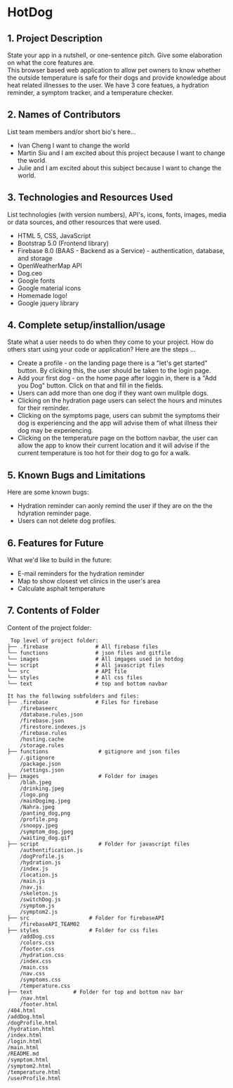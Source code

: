 # HotDog

## 1. Project Description
State your app in a nutshell, or one-sentence pitch. Give some elaboration on what the core features are.  
This browser based web application to allow pet owners to know whether the outside temperature is safe for their dogs and provide knowledge about heat related illnesses to the user. We have 3 core featues, a hydration reminder, a symptom tracker, and a temperature checker.

## 2. Names of Contributors
List team members and/or short bio's here... 

* Ivan Cheng I want to change the world
* Martin Siu and I am excited about this project because I want to change the world.
* Julie and I am excited about this subject because I want to change the world.

## 3. Technologies and Resources Used
List technologies (with version numbers), API's, icons, fonts, images, media or data sources, and other resources that were used.
* HTML 5, CSS, JavaScript
* Bootstrap 5.0 (Frontend library)
* Firebase 8.0 (BAAS - Backend as a Service) - authentication, database, and storage
* OpenWeatherMap API
* Dog.ceo
* Google fonts
* Google material icons
* Homemade logo!
* Google jquery library


## 4. Complete setup/installion/usage
State what a user needs to do when they come to your project.  How do others start using your code or application?
Here are the steps ...
* Create a profile - on the landing page there is a "let's get started" button. By clicking this, the user should be taken to the login page.
* Add your first dog - on the home page after loggin in, there is a "Add you Dog" button. Click on that and fill in the fields.
* Users can add more than one dog if they want own mulitple dogs.
* Clicking on the hydration page users can select the hours and minutes for their reminder.
* Clicking on the symptoms page, users can submit the symptoms their dog is experiencing and the app will advise them of what illness their dog may be experiencing.
* Clicking on the temperature page on the bottom navbar, the user can allow the app to know their current location and it will advise if the current temperature is too hot for their dog to go for a walk.

## 5. Known Bugs and Limitations
Here are some known bugs:
* Hydration reminder can aonly remind the user if they are on the the hdyration reminder page.
* Users can not delete dog profiles.

## 6. Features for Future
What we'd like to build in the future:
* E-mail reminders for the hydration reminder
* Map to show closest vet clinics in the user's area
* Calculate asphalt temperature
	
## 7. Contents of Folder
Content of the project folder:

```
 Top level of project folder: 
├── .firebase               # All firebase files
└── functions               # json files and gitfile
└── images                  # All imgages used in hotdog
└── script                  # All javascript files
└── src                     # API file
└── styles                  # All css files
└── text                    # top and bottom navbar

It has the following subfolders and files:
├── .firebase               # Files for firebase
    /firebaseerc
    /database.rules.json
    /firebase.json
    /firestore.indexes.js
    /firebase.rules
    /hosting.cache
    /storage.rules
├── functions                # gitignore and json files
    /.gitignore
    /package.json
    /settings.json
├── images                   # Folder for images
    /blah.jpeg                 
    /drinking.jpeg
    /logo.png
    /mainDogimg.jpeg
    /Nahra.jpeg
    /panting_dog,png
    /profile.png
    /snoopy.jpeg
    /symptom_dog.jpeg
    /waiting_dog.gif
├── script                   # Folder for javascript files
    /authentification.js
    /dogProfile.js
    /hydration.js
    /index.js
    /location.js
    /main.js
    /nav.js
    /skeleton.js
    /switchDog.js
    /symptom.js
    /symptom2.js
├── src                   # Folder for firebaseAPI
    /firebaseAPI_TEAM02
├── styles                # Folder for css files
    /addDog.css
    /colors.css
    /footer.css
    /hydration.css
    /index.css
    /main.css
    /nav.css
    /symptoms.css
    /temperature.css
├── text             # Folder for top and bottom nav bar
    /nav.html
    /footer.html
/404.html
/addDog.html
/dogProfile.html
/hydration.html
/index.html
/login.html
/main.html
/README.md
/symptom.html
/symptom2.html
/temperature.html
/userProfile.html





```


